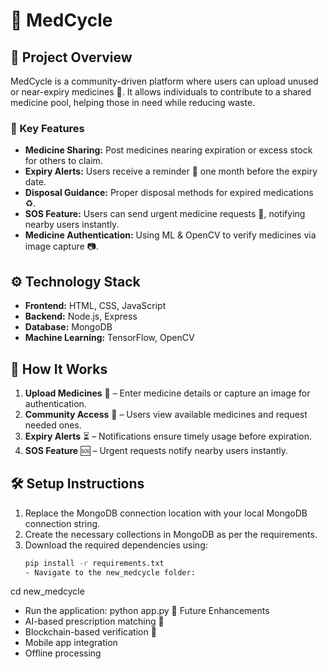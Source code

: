 # 🌿 MedCycle  

## 📌 Project Overview  
MedCycle is a community-driven platform where users can upload unused or near-expiry medicines 🏥. It allows individuals to contribute to a shared medicine pool, helping those in need while reducing waste.  

### 🔹 Key Features  
- **Medicine Sharing:** Post medicines nearing expiration or excess stock for others to claim.  
- **Expiry Alerts:** Users receive a reminder 📅 one month before the expiry date.  
- **Disposal Guidance:** Proper disposal methods for expired medications ♻️.  
- **SOS Feature:** Users can send urgent medicine requests 🚨, notifying nearby users instantly.  
- **Medicine Authentication:** Using ML & OpenCV to verify medicines via image capture 📷.  

## ⚙️ Technology Stack  
- **Frontend:** HTML, CSS, JavaScript  
- **Backend:** Node.js, Express  
- **Database:** MongoDB  
- **Machine Learning:** TensorFlow, OpenCV  

## 🚀 How It Works  
1. **Upload Medicines** 📝 – Enter medicine details or capture an image for authentication.  
2. **Community Access** 🤝 – Users view available medicines and request needed ones.  
3. **Expiry Alerts** ⏳ – Notifications ensure timely usage before expiration.  
4. **SOS Feature** 🆘 – Urgent requests notify nearby users instantly.  

## 🛠️ Setup Instructions  
1. Replace the MongoDB connection location with your local MongoDB connection string.  
2. Create the necessary collections in MongoDB as per the requirements.  
3. Download the required dependencies using:  
   ```bash
   pip install -r requirements.txt
   - Navigate to the new_medcycle folder:
cd new_medcycle
- Run the application:
python app.py
🎯 Future Enhancements
- AI-based prescription matching 🧠
- Blockchain-based verification 🔗
- Mobile app integration
- Offline processing
